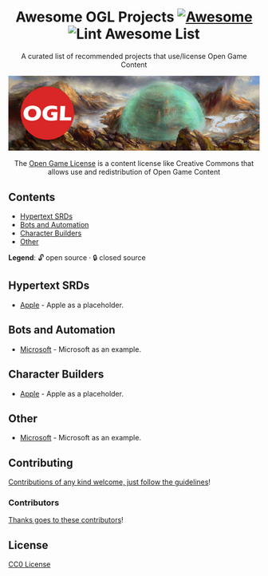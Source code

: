 <div align="center">

<!-- title -->

<!--lint ignore no-dead-urls-->
# Awesome OGL Projects [![Awesome](https://awesome.re/badge.svg)](https://awesome.re) ![Lint Awesome List](https://github.com/anthonyronda/awesome-ogl/workflows/Lint%20Awesome%20List/badge.svg)

<!-- subtitle -->

A curated list of recommended projects that use/license Open Game Content 

<!-- image -->

<a href="https://opengamelicense.org" target="_blank" rel="noopener noreferrer">
  <img src="/images/ogl-banner.png" />
</a>

<!-- description -->

The [Open Game License](https://en.wikipedia.org/wiki/Open_Game_License) is a content license like Creative Commons that allows use and redistribution of Open Game Content

</div>

<!-- TOC -->

## Contents

- [Hypertext SRDs](#hypertext-srds)
- [Bots and Automation](#bots-and-automation)
- [Character Builders](#character-builders)
- [Other](#other)

**Legend**: 🔓 open source · 🔒 closed source

<!-- START CONTENT -->

## Hypertext SRDs

- [Apple](https://apple.com) - Apple as a placeholder.

## Bots and Automation

- [Microsoft](https://www.microsoft.com/) - Microsoft as an example.

## Character Builders

- [Apple](https://apple.com) - Apple as a placeholder.

## Other

- [Microsoft](https://www.microsoft.com/) - Microsoft as an example.

<!-- END CONTENT -->

## Contributing

[Contributions of any kind welcome, just follow the guidelines](contributing.md)!

### Contributors

[Thanks goes to these contributors](https://github.com/anthonyronda/awesome-ogl/graphs/contributors)!

## License

[CC0 License](license)
